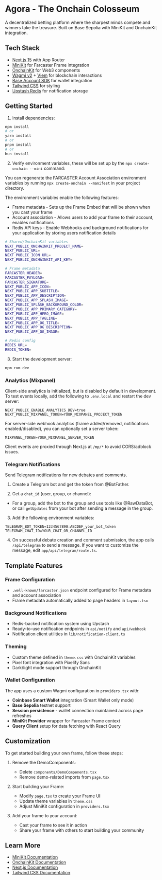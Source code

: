 # Agora - The Onchain Colosseum

A decentralized betting platform where the sharpest minds compete and winners take the treasure. Built on Base Sepolia with MiniKit and OnchainKit integration.

## Tech Stack

- [Next.js 15](https://nextjs.org) with App Router
- [MiniKit](https://docs.base.org/builderkits/minikit/overview) for Farcaster Frame integration
- [OnchainKit](https://www.base.org/builders/onchainkit) for Web3 components
- [Wagmi v2](https://wagmi.sh) + [Viem](https://viem.sh) for blockchain interactions
- [Base Account SDK](https://docs.base.org/base-account) for wallet integration
- [Tailwind CSS](https://tailwindcss.com) for styling
- [Upstash Redis](https://upstash.com) for notification storage

## Getting Started

1. Install dependencies:
```bash
npm install
# or
yarn install
# or
pnpm install
# or
bun install
```

2. Verify environment variables, these will be set up by the `npx create-onchain --mini` command:

You can regenerate the FARCASTER Account Association environment variables by running `npx create-onchain --manifest` in your project directory.

The environment variables enable the following features:

- Frame metadata - Sets up the Frame Embed that will be shown when you cast your frame
- Account association - Allows users to add your frame to their account, enables notifications
- Redis API keys - Enable Webhooks and background notifications for your application by storing users notification details

```bash
# Shared/OnchainKit variables
NEXT_PUBLIC_ONCHAINKIT_PROJECT_NAME=
NEXT_PUBLIC_URL=
NEXT_PUBLIC_ICON_URL=
NEXT_PUBLIC_ONCHAINKIT_API_KEY=

# Frame metadata
FARCASTER_HEADER=
FARCASTER_PAYLOAD=
FARCASTER_SIGNATURE=
NEXT_PUBLIC_APP_ICON=
NEXT_PUBLIC_APP_SUBTITLE=
NEXT_PUBLIC_APP_DESCRIPTION=
NEXT_PUBLIC_APP_SPLASH_IMAGE=
NEXT_PUBLIC_SPLASH_BACKGROUND_COLOR=
NEXT_PUBLIC_APP_PRIMARY_CATEGORY=
NEXT_PUBLIC_APP_HERO_IMAGE=
NEXT_PUBLIC_APP_TAGLINE=
NEXT_PUBLIC_APP_OG_TITLE=
NEXT_PUBLIC_APP_OG_DESCRIPTION=
NEXT_PUBLIC_APP_OG_IMAGE=

# Redis config
REDIS_URL=
REDIS_TOKEN=
```

3. Start the development server:
```bash
npm run dev
```

### Analytics (Mixpanel)

Client-side analytics is initialized, but is disabled by default in development. To test events locally, add the following to `.env.local` and restart the dev server:

```
NEXT_PUBLIC_ENABLE_ANALYTICS_DEV=true
NEXT_PUBLIC_MIXPANEL_TOKEN=YOUR_MIXPANEL_PROJECT_TOKEN
```

For server-side webhook analytics (frame added/removed, notifications enabled/disabled), you can optionally set a server token:

```
MIXPANEL_TOKEN=YOUR_MIXPANEL_SERVER_TOKEN
```

Client events are proxied through Next.js at `/mp/*` to avoid CORS/adblock issues.

### Telegram Notifications

Send Telegram notifications for new debates and comments.

1) Create a Telegram bot and get the token from @BotFather.

2) Get a `chat_id` (user, group, or channel):
- For a group, add the bot to the group and use tools like @RawDataBot, or call `getUpdates` from your bot after sending a message in the group.

3) Add the following environment variables:
```
TELEGRAM_BOT_TOKEN=1234567890:ABCDEF_your_bot_token
TELEGRAM_CHAT_ID=YOUR_CHAT_OR_CHANNEL_ID
```

4) On successful debate creation and comment submission, the app calls `/api/telegram` to send a message. If you want to customize the message, edit `app/api/telegram/route.ts`.

## Template Features

### Frame Configuration
- `.well-known/farcaster.json` endpoint configured for Frame metadata and account association
- Frame metadata automatically added to page headers in `layout.tsx`

### Background Notifications
- Redis-backed notification system using Upstash
- Ready-to-use notification endpoints in `api/notify` and `api/webhook`
- Notification client utilities in `lib/notification-client.ts`

### Theming
- Custom theme defined in `theme.css` with OnchainKit variables
- Pixel font integration with Pixelify Sans
- Dark/light mode support through OnchainKit

### Wallet Configuration
The app uses a custom Wagmi configuration in `providers.tsx` with:
- **Coinbase Smart Wallet** integration (Smart Wallet only mode)
- **Base Sepolia** testnet support
- **Session persistence** - wallet connection maintained across page refreshes
- **MiniKit Provider** wrapper for Farcaster Frame context
- **Query Client** setup for data fetching with React Query

## Customization

To get started building your own frame, follow these steps:

1. Remove the DemoComponents:
   - Delete `components/DemoComponents.tsx`
   - Remove demo-related imports from `page.tsx`

2. Start building your Frame:
   - Modify `page.tsx` to create your Frame UI
   - Update theme variables in `theme.css`
   - Adjust MiniKit configuration in `providers.tsx`

3. Add your frame to your account:
   - Cast your frame to see it in action
   - Share your frame with others to start building your community

## Learn More

- [MiniKit Documentation](https://docs.base.org/builderkits/minikit/overview)
- [OnchainKit Documentation](https://docs.base.org/builderkits/onchainkit/getting-started)
- [Next.js Documentation](https://nextjs.org/docs)
- [Tailwind CSS Documentation](https://tailwindcss.com/docs)
